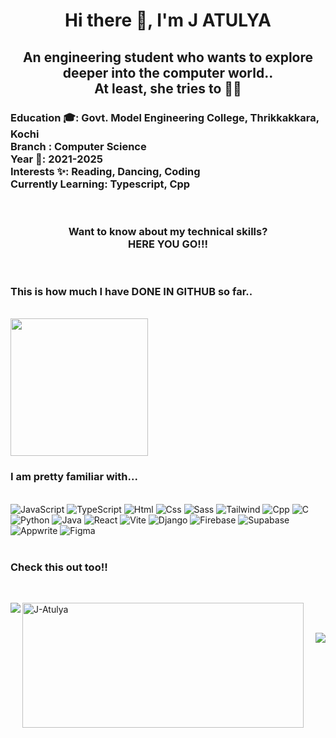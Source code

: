 <h1 align=center> Hi there 👋, I'm J ATULYA</h1>
<h2 align=center> An engineering student who wants to explore deeper into the computer world..<br> At least, she tries to 🙂🙂</h2>

<h3 align=left>
  Education 🎓: Govt. Model Engineering College, Thrikkakkara, Kochi <br>
  Branch : Computer Science<br>
  Year 📅: 2021-2025<br>
  Interests ✨: Reading, Dancing, Coding<br>
  Currently Learning: Typescript, Cpp<br>
</h3><br>
<h3 align=center> Want to know about my technical skills? <br> HERE YOU GO!!!</h3><br>
<h3>This is how much I have DONE IN GITHUB so far..</h3><br>
<img height=220px src="https://github-readme-stats.vercel.app/api?username=jatulya&show_icons=true&theme=tokyonight"/>
<br>
  <!-- these stat links are copied from github-readme-stats provided by anuraghazra-->
<h3> I am pretty familiar with...</h3><br>
<div>
  <img src="https://img.shields.io/badge/javascript-%23323330.svg?style=for-the-badge&logo=javascript&logoColor=%23F7DF1E" alt="JavaScript" />
  <img src="https://img.shields.io/badge/typescript-%23142512.svg?style=for-the-badge&logo=typescript&logoColor=%23F7DF1E" alt="TypeScript" />
  <img src="https://img.shields.io/badge/html5-%23E34F26.svg?style=for-the-badge&logo=html5&logoColor=white" alt="Html" />
  <img src="https://img.shields.io/badge/css3-%231572B6.svg?style=for-the-badge&logo=css3&logoColor=white" alt="Css" />
  <img src="https://img.shields.io/badge/SASS-hotpink.svg?style=for-the-badge&logo=SASS&logoColor=white" alt="Sass"/>
  <img src="https://img.shields.io/badge/tailwind-%2321411E.svg?style=for-the-badge&logo=tailwindcss&logoColor=white" alt="Tailwind"/>
  <img src="https://img.shields.io/badge/c++-%2345AC12.svg?style=for-the-badge&logo=c%2B%2B&logoColor=white" alt="Cpp" />
  <img src="https://img.shields.io/badge/c-%2300599C.svg?style=for-the-badge&logo=c&logoColor=white" alt="C" />
  <img src="https://img.shields.io/badge/python-%78AD31236.svg?style=for-the-badge&logo=python&logoColor=ffdd54" alt="Python" />    
  <img src="https://img.shields.io/badge/java-%23ED8B00.svg?style=for-the-badge&logo=openjdk&logoColor=white" alt="Java" />
  <img src="https://img.shields.io/badge/React-%23351121.svg?style=for-the-badge&logo=react&logoColor=blue" alt="React" />
  <img src="https://img.shields.io/badge/Vite-%231F2DB2?style=for-the-badge&logo=vite&logoColor=blue" alt="Vite" />
  <img src="https://img.shields.io/badge/django-%23092E20.svg?style=for-the-badge&logo=django&logoColor=white" alt="Django"/>
  <img src="https://img.shields.io/badge/Firebase-%18795625.svg?style=for-the-badge&logo=firebase&logoColor=red" alt="Firebase" />
  <img src="https://img.shields.io/badge/Supabase-%23578456.svg?style=for-the-badge&logo=supabase&logoColor=white" alt="Supabase" />
  <img src="https://img.shields.io/badge/Appwrite-%231AADB2.svg?style=for-the-badge&logo=appwrite&logoColor=red" alt="Appwrite" />
  <img src="https://img.shields.io/badge/figma-%23F24E1E.svg?style=for-the-badge&logo=figma&logoColor=white" alt="Figma" />
</div><br>
<h3>Check this out too!! </h3> <br>
<p>
  <img align=left src="https://github-readme-stats.vercel.app/api/top-langs/?username=jatulya&layout=donut&theme=tokyonight"/>
  <img align=left width=450px height=200px src="https://github-readme-streak-stats.herokuapp.com/?user=jatulya&theme=tokyonight" alt="J-Atulya" />
</p>
<br><br>
<p>
      <img align=right src="https://visitcount.itsvg.in/api?id=jatulya&icon=0&color0)](https://visitcount.itsvg.in"/>
</p>



 

